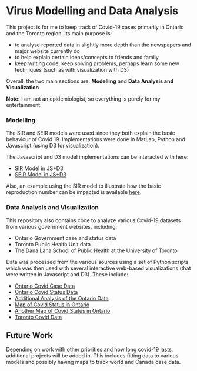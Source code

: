 # Virus Modelling and Data Analysis

This project is for me to keep track of Covid-19 cases primarily in Ontario and the Toronto region.  Its main purpose is:
* to analyse reported data in slightly more depth than the newspapers and major website currently do
* to help explain certain ideas/concepts to friends and family
* keep writing code, keep solving problems, perhaps learn some new techniques (such as with visualization with D3) 

Overall, the two main sections are: **Modelling** and **Data Analysis and Visualization**

**Note:** I am not an epidemiologist, so everything is purely for my entertainment. 


### Modelling 

The SIR and SEIR models were used since they both explain the basic behaviour of Covid 19.  Implementations were done in MatLab, Python and Javascript (using D3 for visualization).  

The Javascript and D3 model implementations can be interacted with here:
* [SIR Model in JS+D3](http://a-d-c.ca/?p=243)
* [SEIR Model in JS+D3](http://a-d-c.ca/?p=410)

Also, an example using the SIR model to illustrate how the basic reproduction number can be impacted is available [here](http://a-d-c.ca/?p=390).


### Data Analysis and Visualization

This repository also contains code to analyze various Covid-19 datasets from various government websites, including:
* Ontario Government case and status data
* Toronto Public Health Unit data
* The Dana Lana School of Public Health at the University of Toronto

Data was processed from the various sources using a set of Python scripts which was then used with several interactive web-based visualizations (that were written in Javascript and D3).  These include:
* [Ontario Covid Case Data](http://a-d-c.ca/?p=456)
* [Ontario Covid Status Data](http://a-d-c.ca/?p=599)
* [Additional Analysis of the Ontario Data](http://a-d-c.ca/?p=633)
* [Map of Covid Status in Ontario](http://a-d-c.ca/?p=719)
* [Another Map of Covid Status in Ontario](http://a-d-c.ca/?p=761)
* [Toronto Covid Data](http://a-d-c.ca/?p=819)


## Future Work

Depending on work with other priorities and how long covid-19 lasts, additional projects will be added in.  This includes fitting data to various models and possibly having maps to track world and Canada case data.
